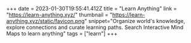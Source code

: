+++
date = 2023-01-30T19:55:41.412Z
title = "Learn Anything"
link = "https://learn-anything.xyz/"
thumbnail = "https://learn-anything.xyz/static/favicon.png"
snippet="Organize world's knowledge, explore connections and curate learning paths. Search Interactive Mind Maps to learn anything"
tags = ["learn"]
+++
